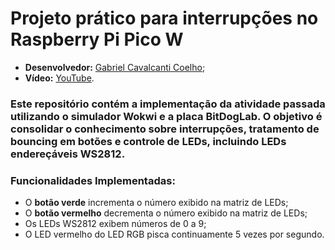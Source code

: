 # Projeto prático para interrupções no Raspberry Pi Pico W
  - **Desenvolvedor:** <ins>Gabriel Cavalcanti Coelho</ins>;
  - **Vídeo:** [YouTube](https://www.youtube.com/).

### Este repositório contém a implementação da atividade passada utilizando o simulador Wokwi e a placa BitDogLab. O objetivo é consolidar o conhecimento sobre interrupções, tratamento de bouncing em botões e controle de LEDs, incluindo LEDs endereçáveis WS2812.

### Funcionalidades Implementadas:
 - O **botão verde** incrementa o número exibido na matriz de LEDs;
 - O **botão vermelho** decrementa o número exibido na matriz de LEDs;
 - Os LEDs WS2812 exibem números de 0 a 9;
 - O LED vermelho do LED RGB pisca continuamente 5 vezes por segundo.
